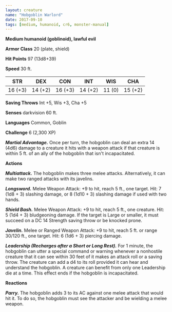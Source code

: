 ```yaml
---
layout: creature
name: "Hobgoblin Warlord"
date: 2017-09-10
tags: [medium, humanoid, cr6, monster-manual]
---
```


**Medium humanoid (goblinoid), lawful evil**

**Armor Class** 20 (plate, shield)

**Hit Points** 97 (13d8+39)

**Speed** 30 ft.

|   STR   |   DEX   |   CON   |   INT   |   WIS   |   CHA   |
|:-----:|:-----:|:-----:|:-----:|:-----:|:-----:|
| 16 (+3) | 14 (+2) | 16 (+3) | 14 (+2) | 11 (0) | 15 (+2) |

**Saving Throws** Int +5, Wis +3, Cha +5

**Senses** darkvision 60 ft.

**Languages** Common, Goblin

**Challenge** 6 (2,300 XP)

***Martial Advantage.*** Once per turn, the hobgoblin can deal an extra 14 (4d6) damage to a creature it hits with a weapon attack if that creature is within 5 ft. of an ally of the hobgoblin that isn't incapacitated.

**Actions**

***Multiattack.*** The hobgoblin makes three melee attacks. Alternatively, it can make two ranged attacks with its javelins.

***Longsword.*** Melee Weapon Attack: +9 to hit, reach 5 ft., one target. Hit: 7 (1d8 + 3) slashing damage, or 8 (1d10 + 3) slashing damage if used with two hands.

***Shield Bash.*** Melee Weapon Attack: +9 to hit, reach 5 ft., one creature. Hit: 5 (1d4 + 3) bludgeoning damage. If the target is Large or smaller, it must succeed on a DC 14 Strength saving throw or be knocked prone.

***Javelin.*** Melee or Ranged Weapon Attack: +9 to hit, reach 5 ft. or range 30/120 ft., one target. Hit: 6 (1d6 + 3) piercing damage.

***Leadership (Recharges after a Short or Long Rest).*** For 1 minute, the hobgoblin can utter a special command or warning whenever a nonhostile creature that it can see within 30 feet of it makes an attack roll or a saving throw. The creature can add a d4 to its roll provided it can hear and understand the hobgoblin. A creature can benefit from only one Leadership die at a time. This effect ends if the hobgoblin is incapacitated.

**Reactions**

***Parry.*** The hobgoblin adds 3 to its AC against one melee attack that would hit it. To do so, the hobgoblin must see the attacker and be wielding a melee weapon.

